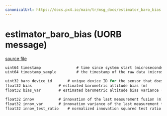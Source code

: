 ```yaml
---
canonicalUrl: https://docs.px4.io/main/tr/msg_docs/estimator_baro_bias
---
```


# estimator_baro_bias (UORB message)



[source file](https://github.com/PX4/PX4-Autopilot/blob/release/1.13/msg/estimator_baro_bias.msg)

```c
uint64 timestamp                # time since system start (microseconds)
uint64 timestamp_sample         # the timestamp of the raw data (microseconds)

uint32 baro_device_id       # unique device ID for the sensor that does not change between power cycles
float32 bias            # estimated barometric altitude bias (m)
float32 bias_var        # estimated barometric altitude bias variance (m^2)

float32 innov           # innovation of the last measurement fusion (m)
float32 innov_var       # innovation variance of the last measurement fusion (m^2)
float32 innov_test_ratio    # normalized innovation squared test ratio

```

